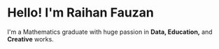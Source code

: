 # Hello! I'm Raihan Fauzan
I'm a Mathematics graduate with huge passion in **Data, Education,** and **Creative** works.

<!---
raihan-fauzan/raihan-fauzan is a ✨ special ✨ repository because its `README.md` (this file) appears on your GitHub profile.
You can click the Preview link to take a look at your changes.
--->
